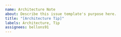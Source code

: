 ```yaml
---
name: Architecture Note
about: Describe this issue template's purpose here.
title: "[Architecture Tip]"
labels: Architecture, Tip
assignees: bellons91
---
```

